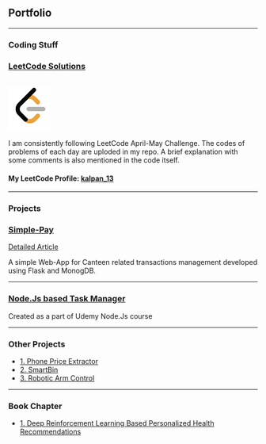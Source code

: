 ## Portfolio

---

### Coding Stuff 

### [LeetCode Solutions](https://github.com/Kalpan13/LeetCode-Solutions)
<br>
<img src="images/LeetCode Logo_2.png?raw=true"/>
<br>

I am consistently following LeetCode April-May Challenge. The codes of problems of each day are uploded in my repo. A brief explanation with some comments is also mentioned in the code itself. <br>
#### My LeetCode Profile: [kalpan_13](https://leetcode.com/kalpan_13/)

---
### Projects

### [Simple-Pay](https://github.com/Kalpan13/simple-pay)

[Detailed Article](/simple_pay_article)

A simple Web-App for Canteen related transactions management developed using Flask and MonogDB. 

---

### [Node.Js based Task Manager](/under_development)
<p> Created as a part of Udemy Node.Js course </p>
  
---
### Other Projects 
 - [1. Phone Price Extractor](https://github.com/Kalpan13/Phone-Price-Extractor)
 - [2. SmartBin](https://github.com/Kalpan13/SmartDustbin)
 - [3. Robotic Arm Control](/under_development)

---

### Book Chapter 

- [1. Deep Reinforcement Learning Based Personalized Health Recommendations](https://link.springer.com/chapter/10.1007/978-3-030-33966-1_12)

